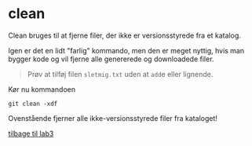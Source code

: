 # clean 

Clean bruges til at fjerne filer, der ikke er versionsstyrede fra et katalog. 

Igen er det en lidt "farlig" kommando, men den er meget nyttig, hvis man bygger kode og vil fjerne alle genererede og downloadede filer. 

> Prøv at tilføj filen `sletmig.txt` uden at `add`e eller lignende. 

Kør nu kommandoen 
```
git clean -xdf
```

Ovenstående fjerner alle ikke-versionsstyrede filer fra kataloget!

[tilbage til lab3](lab3.md)
